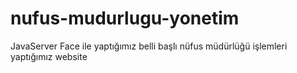 # nufus-mudurlugu-yonetim

JavaServer Face ile yaptığımız belli başlı nüfus müdürlüğü işlemleri yaptığımız website 
